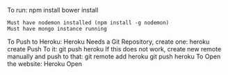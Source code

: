To run:
	npm install
	bower install

	Must have nodemon installed (npm install -g nodemon)
	Must have mongo instance running

To Push to Heroku:
Heroku Needs a Git Repository, create one:
	heroku create
Push To it:
	git push heroku 
	If this does not work, create new remote manually and push to that:
		git remote add heroku <heroku git link>
		git push heroku
To Open the website:
	Heroku Open